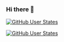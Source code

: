 ### Hi there 👋

[![GitHub User States](https://github-readme-stats.vercel.app/api?username=Lineflyer&show_icons=true&include_all_commits=true&hide=stars)](https://github.com/Lineflyer)

[![GitHub User States](https://github-readme-stats.vercel.app/api/top-langs/?username=Lineflyer&layout=compact&card_width=445)](https://github.com/Lineflyer)

<!--
**Lineflyer/Lineflyer** is a ✨ _special_ ✨ repository because its `README.md` (this file) appears on your GitHub profile.

Here are some ideas to get you started:

- 🔭 I’m currently working on ...
- 🌱 I’m currently learning ...
- 👯 I’m looking to collaborate on ...
- 🤔 I’m looking for help with ...
- 💬 Ask me about ...
- 📫 How to reach me: ...
- 😄 Pronouns: ...
- ⚡ Fun fact: ...
-->
